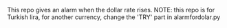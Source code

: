 This repo gives an alarm when the dollar rate rises.
NOTE: this repo is for Turkish lira, for another currency, change the 'TRY' part in alarmfordolar.py
